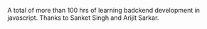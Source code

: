 A total of more than 100 hrs of learning badckend development in javascript. Thanks to Sanket Singh and Arijit Sarkar.
